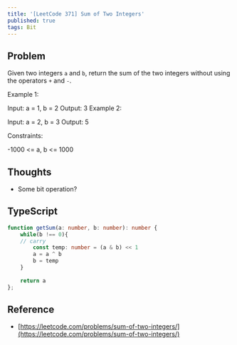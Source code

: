 ```yaml
---
title: '[LeetCode 371] Sum of Two Integers'
published: true
tags: Bit
---
```


## Problem

Given two integers `a` and `b`, return the sum of the two integers without using the operators `+` and `-`.

Example 1:

Input: a = 1, b = 2
Output: 3
Example 2:

Input: a = 2, b = 3
Output: 5
 

Constraints:

-1000 <= a, b <= 1000

## Thoughts

- Some bit operation?

## TypeScript

```typescript
function getSum(a: number, b: number): number {
    while(b !== 0){
	// carry
        const temp: number = (a & b) << 1
        a = a ^ b
        b = temp
    }
    
    return a
};
```

## Reference

- [https://leetcode.com/problems/sum-of-two-integers/](https://leetcode.com/problems/sum-of-two-integers/)